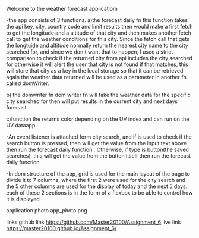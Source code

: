Welcome to the weather forecast applicatiom

-the app consists of 3 functions.
a)the forecast daily fn
this function takes the api key, city, country code and limit results
then would make a first fetch to get the longitude and a altitude of that city
and then makes another fetch call to get the weather conditions for this city.
Since the fetch call that gets the longtuide and altitude normally return the nearest city name
to the city searched for, and since we don't want that to happen, I used a strict comparison
to check if the returned city from api includes the city searched for otherwise it will alert the 
user that city is not found
if that matches, this will store that city as a key in the local storage so that it can
be retrieved again
the weather data returned will be used as a parameter in another fn called domWriter.

b) the domwriter fn
dom writer fn will take the weather data for the specific city searched for then will
put results in the current city and next days forecast

c)function the returns color depending on the UV index and can run on the UV dataapp.



-An event listener is attached form city search, and if is used to check if the search
button is pressed, then will get the value from the input text above then run the forecast
daily function . Otherwise, if type is button(the saved searches), this will get the value 
from the button itself then run the forecast daily function 


-In dom structure of the app, grid is used for the main layout of the page to divide it to 7 columns, where the first 2 were used for the city search and the 5 other columns are used for the display of today and the next 5 days.
each of these 2 sections is in the form of a flexbox to be able to control how it is displayed


application photo
app_photo.png

links
github link https://github.com/Master20100/Assignment_6
live link https://master20100.github.io/Assignment_6/

